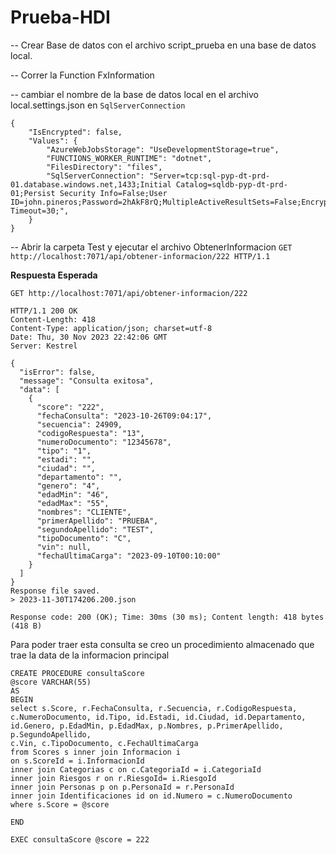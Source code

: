 # Prueba-HDI

-- Crear Base de datos con el archivo script_prueba en una base de datos local.

-- Correr la Function FxInformation

-- cambiar el nombre de la base de datos local en el archivo local.settings.json en `SqlServerConnection`

```
{
    "IsEncrypted": false,
    "Values": {
        "AzureWebJobsStorage": "UseDevelopmentStorage=true",
        "FUNCTIONS_WORKER_RUNTIME": "dotnet",
        "FilesDirectory": "files",
        "SqlServerConnection": "Server=tcp:sql-pyp-dt-prd-01.database.windows.net,1433;Initial Catalog=sqldb-pyp-dt-prd-01;Persist Security Info=False;User ID=john.pineros;Password=2hAkF8rQ;MultipleActiveResultSets=False;Encrypt=True;TrustServerCertificate=False;Connection Timeout=30;",
    }
}

```

-- Abrir la carpeta Test y ejecutar el archivo ObtenerInformacion   `GET http://localhost:7071/api/obtener-informacion/222 HTTP/1.1`

**Respuesta Esperada**
```
GET http://localhost:7071/api/obtener-informacion/222

HTTP/1.1 200 OK
Content-Length: 418
Content-Type: application/json; charset=utf-8
Date: Thu, 30 Nov 2023 22:42:06 GMT
Server: Kestrel

{
  "isError": false,
  "message": "Consulta exitosa",
  "data": [
    {
      "score": "222",
      "fechaConsulta": "2023-10-26T09:04:17",
      "secuencia": 24909,
      "codigoRespuesta": "13",
      "numeroDocumento": "12345678",
      "tipo": "1",
      "estadi": "",
      "ciudad": "",
      "departamento": "",
      "genero": "4",
      "edadMin": "46",
      "edadMax": "55",
      "nombres": "CLIENTE",
      "primerApellido": "PRUEBA",
      "segundoApellido": "TEST",
      "tipoDocumento": "C",
      "vin": null,
      "fechaUltimaCarga": "2023-09-10T00:10:00"
    }
  ]
}
Response file saved.
> 2023-11-30T174206.200.json

Response code: 200 (OK); Time: 30ms (30 ms); Content length: 418 bytes (418 B)

```

Para poder traer esta consulta se creo un procedimiento almacenado que trae la data de la informacion principal
```
CREATE PROCEDURE consultaScore
@score VARCHAR(55)
AS
BEGIN
select s.Score, r.FechaConsulta, r.Secuencia, r.CodigoRespuesta, c.NumeroDocumento, id.Tipo, id.Estadi, id.Ciudad, id.Departamento,
id.Genero, p.EdadMin, p.EdadMax, p.Nombres, p.PrimerApellido, p.SegundoApellido,
c.Vin, c.TipoDocumento, c.FechaUltimaCarga
from Scores s inner join Informacion i 
on s.ScoreId = i.InformacionId 
inner join Categorias c on c.CategoriaId = i.CategoriaId
inner join Riesgos r on r.RiesgoId= i.RiesgoId
inner join Personas p on p.PersonaId = r.PersonaId
inner join Identificaciones id on id.Numero = c.NumeroDocumento
where s.Score = @score

END

EXEC consultaScore @score = 222
```
